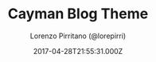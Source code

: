 ---
layout: JamstackTheme
title: Cayman Blog Theme
github: https://github.com/lorepirri/cayman-blog
demo: https://lorepirri.github.io/cayman-blog/
author: Lorenzo Pirritano (@lorepirri)
ssg: Jekyll
date: 2017-04-28T21:55:31.000Z
description: Cayman Blog is a Jekyll theme for GitHub Pages, based on Cayman theme
stale: false
---